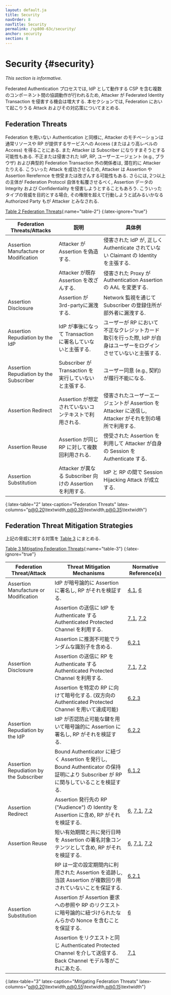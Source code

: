 ```yaml
---
layout: default.ja
title: Security
navOrder: 8
navTitle: Security
permalink: /sp800-63c/security/
anchor: security
section: 8
---
```


# Security {#security}

*This section is informative.*

<!--
Since the federated authentication process involves coordination between multiple components, including the CSP which now acts as an IdP, there are additional opportunities for attackers to compromise federated identity transactions. This section summarizes many of the attacks and mitigations applicable to federation.
-->

Federated Authentication プロセスでは, IdP として動作する CSP を含む複数のコンポーネント間の協調動作が行われるため, Attacker が Federated Identity Transaction を侵害する機会は増大する.
本セクションでは, Federation において起こりうる Attack およびその対応策についてまとめる.

## Federation Threats

<!--
As in non-federated authentication, attackers' motivations are typically to gain access (or a greater level of access) to a resource or service provided by an RP. Attackers may also attempt to impersonate a subscriber. Rogue or compromised IdPs, RPs, user agents (e.g., browsers), and parties outside of a typical federation transaction are potential attackers. To accomplish their attack, they might intercept or modify assertions and assertion references. Further, two or more entities may attempt to subvert federation protocols by directly compromising the integrity or confidentiality of the assertion data. For the purpose of these types of threats, any authorized parties who attempt to exceed their privileges are considered attackers.
-->

Federation を用いない Authentication と同様に, Attacker のモチベーションは通常リソースや RP が提供するサービスへの Access (またはより高レベルの Access) を得ることにある.
また Attacker は Subscriber になりすまそうとする可能性もある.
不正または侵害された IdP, RP, ユーザーエージェント (e.g., ブラウザ) および典型的 Federation Transaction 外の関係者は, 潜在的に Attacker たりえる.
こういった Attack を成功させるため, Attacker は Assertion や Assertion Rerefernce を傍受または改ざんする可能性もある.
さらには, 2つ以上の主体が Federation Protocol 自体を転覆させるべく, Assertion データの Integrity および Confidentiality を侵害しようとすることもあろう.
こういったタイプの脅威を目的とする場合, その権限を超えて行動しようと試みるいかなる Authorized Party もが Attacker とみなされる.

[Table 2 Federation Threats](sec8_security.md#table-2){:name="table-2"}
{:latex-ignore="true"}

<!--
| Federation Threats/Attacks  | Description  | Examples |
|---------------------------------|------------------|--------------|
| Assertion Manufacture or Modification | The attacker generates a false assertion | Compromised IdP asserts identity of a claimant who has not properly authenticated |
| | The attacker modifies an existing assertion | Compromised proxy that changes AAL of an authentication assertion |
| Assertion Disclosure | Assertion visible to third party | Network monitoring reveals subscriber address of record to an outside party |
| Assertion Repudiation by the IdP | IdP later claims not to have signed transaction | User engages in fraudulent credit card transaction at RP, IdP claims not to have logged them in |
| Assertion Repudiation by the Subscriber | Subscriber claims not to have performed transaction | User agreement (e.g., contract) cannot be enforced |
| Assertion Redirect | Assertion can be used in unintended context | Compromised user agent passes assertion to attacker who uses it elsewhere |
| Assertion Reuse | Assertion can be used more than once with same RP | Intercepted assertion used by attacker to authenticate their own session |
| Assertion Substitution | Attacker uses an assertion intended for a different subscriber | Session hijacking attack between IdP and RP |
{:latex-table="2" latex-caption="Federation Threats" latex-columns="p@0.20\textwidth,p@0.35\textwidth,p@0.35\textwidth"}
-->

| Federation Threats/Attacks  | 説明  | 具体例 |
|---------------------------------|------------------|--------------|
| Assertion Manufacture or Modification | Attacker が Assertion を偽造する. | 侵害された IdP が, 正しく Authenticate されていない Claimant の Identity を主張する. |
| | Attacker が既存 Assertion を改ざんする. | 侵害された Proxy が Authentication Assertion の AAL を変更する. |
| Assertion Disclosure | Assertion が3rd-partyに漏洩する. | Network 監視を通じて Subscriber の登録住所が部外者に漏洩する. |
| Assertion Repudiation by the IdP | IdP が事後になって Transaction に署名していないと主張する. | ユーザーが RP において不正なクレジットカード取引を行った際, IdP が自身はユーザーをログインさせていないと主張する. |
| Assertion Repudiation by the Subscriber | Subscriber が Transaction を実行していないと主張する. | ユーザー同意 (e.g., 契約) が履行不能になる. |
| Assertion Redirect | Assertion が想定されていないコンテキストで利用される. | 侵害されたユーザーエージェントが Assertion を Attacker に送信し, Attacker がそれを別の場所で利用する. |
| Assertion Reuse | Assertion が同じ RP に対して複数回利用される. | 傍受された Assertion を利用して Attacker が自身の Session を Authenticate する. |
| Assertion Substitution | Attacker が異なる Subscriber 向けの Assertion を利用する. | IdP と RP の間で Session Hijacking Attack が成立する. |
{:latex-table="2" latex-caption="Federation Threats" latex-columns="p@0.20\textwidth,p@0.35\textwidth,p@0.35\textwidth"}


## Federation Threat Mitigation Strategies

<!--
Mechanisms that assist in mitigating the above threats are identified in [Table 3](sec8_security.md#table-3).
-->

上記の脅威に対する対策を [Table 3](sec8_security.ja.md#table-3) にまとめる.

[Table 3 Mitigating Federation Threats](sec8_security.md#table-3){:name="table-3"}
{:latex-ignore="true"}

<!--
| Federation Threat/Attack | Threat Mitigation Mechanisms | Normative Reference(s) |
|------------------------------|----------------------------------|---|
| Assertion Manufacture or Modification | Cryptographically sign the assertion at IdP and verify at RP | [4.1](sec4_fal.md#key-mgmt), [6](sec6_assertions.md#assertions) |
| | Send assertion over an authenticated protected channel authenticating the IdP | [7.1](sec7_presentation.md#back-channel), [7.2](sec7_presentation.md#front-channel) |
| | Include a non-guessable random identifier in the assertion | [6.2.1](sec6_assertions.md#assertion-id) |
| Assertion Disclosure | Send assertion over an authenticated protected channel authenticating the RP | [7.1](sec7_presentation.md#back-channel), [7.2](sec7_presentation.md#front-channel) |
| | Encrypt assertion for a specific RP (may be accomplished by use of a mutually authenticated protected channel) | [6.2.3](sec6_assertions.md#encrypted-assertion) |
| Assertion Repudiation by the IdP | Cryptographically sign the assertion at the IdP with a key that supports non-repudiation; verify signature at RP | [6.2.2](sec6_assertions.md#signed-assertion) |
| Assertion Repudiation by the Subscriber | Issue assertions with bound authenticators; proof of possession of bound authenticator verifies subscriber's participation to the RP | [6.1.2](sec6_assertions.md#boundauth) |
| Assertion Redirect | Include identity of the RP ("audience") for which the assertion is issued in its signed content; RP verifies that they are intended recipient | [6](sec6_assertions.md#assertions), [7.1](sec7_presentation.md#back-channel), [7.2](sec7_presentation.md#front-channel) |
| Assertion Reuse | Include an issuance timestamp with short validity period in the signed content of the assertion; RP verifies validity | [6](sec6_assertions.md#assertions), [7.1](sec7_presentation.md#back-channel), [7.2](sec7_presentation.md#front-channel) |
| | RP keeps track of assertions consumed within a configurable time window to ensure that a given assertion is not used more than once. | [6.2.1](sec6_assertions.md#assertion-id) |
| Assertion Substitution | Ensure that assertions contain a reference to the assertion request or some other nonce that was cryptographically bound to the request by the RP | [6](sec6_assertions.md#assertions) |
| | Send assertions in the same authenticated protected channel as the request, such as in the back-channel model |[7.1](sec7_presentation.md#back-channel)|
{:latex-table="3" latex-caption="Mitigating Federation Threats" latex-columns="p@0.20\textwidth,p@0.55\textwidth,p@0.15\textwidth"}
-->

| Federation Threat/Attack | Threat Mitigation Mechanisms | Normative Reference(s) |
|------------------------------|----------------------------------|---|
| Assertion Manufacture or Modification | IdP が暗号論的に Assertion に署名し, RP がそれを検証する. | [4.1](sec4_fal.md#key-mgmt), [6](sec6_assertions.md#assertions) |
| | Assertion の送信に IdP を Authenticate する Authenticated Protected Channel を利用する. | [7.1](sec7_presentation.md#back-channel), [7.2](sec7_presentation.md#front-channel) |
| | Assertion に推測不可能でランダムな識別子を含める. | [6.2.1](sec6_assertions.md#assertion-id) |
| Assertion Disclosure | Assertion の送信に RP を Authenticate する Authenticated Protected Channel を利用する. | [7.1](sec7_presentation.md#back-channel), [7.2](sec7_presentation.md#front-channel) |
| | Assertion を特定の RP に向けて暗号化する. (双方向の Authenticated Protected Channel を用いて達成可能) | [6.2.3](sec6_assertions.md#encrypted-assertion) |
| Assertion Repudiation by the IdP | IdP が否認防止可能な鍵を用いて暗号論的に Assertion に署名し, RP がそれを検証する. | [6.2.2](sec6_assertions.md#signed-assertion) |
| Assertion Repudiation by the Subscriber | Bound Authenticator に紐づく Assertion を発行し, Bound Authenticator の保持証明により Subscriber が RP に関与していることを検証する. | [6.1.2](sec6_assertions.md#boundauth) |
| Assertion Redirect | Assertion 発行先の RP ("Audience") の Identity を Assertion に含め, RP がそれを検証する. | [6](sec6_assertions.md#assertions), [7.1](sec7_presentation.md#back-channel), [7.2](sec7_presentation.md#front-channel) |
| Assertion Reuse | 短い有効期間と共に発行日時を Assertion の署名対象コンテンツとして含め, RP がそれを検証する. | [6](sec6_assertions.md#assertions), [7.1](sec7_presentation.md#back-channel), [7.2](sec7_presentation.md#front-channel) |
| | RP は一定の設定期間内に利用された Assertion を追跡し, 当該 Assertion が複数回り用されていないことを保証する. | [6.2.1](sec6_assertions.md#assertion-id) |
| Assertion Substitution | Assertion が Assertion 要求への参照や RP のリクエストに暗号論的に紐づけられたなんらかの Nonce を含むことを保証する. | [6](sec6_assertions.md#assertions) |
| | Assertion をリクエストと同じ Authenticated Protected Channel を介して送信する. Back Channel モデル等がこれにあたる. |[7.1](sec7_presentation.md#back-channel)|
{:latex-table="3" latex-caption="Mitigating Federation Threats" latex-columns="p@0.20\textwidth,p@0.55\textwidth,p@0.15\textwidth"}
